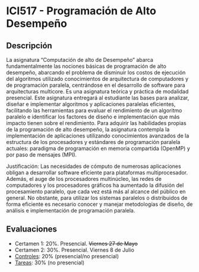 # ICI517 - Programación de Alto Desempeño

## Descripción

La asignatura “Computación de alto de Desempeño” abarca fundamentalmente las nociones básicas de programación de alto desempeño, abarcando el problema de disminuir los costos de ejecución del algoritmos utilizado conocimientos de arquitectura de computadores y de programación paralela, centrándose en el desarrollo de software para arquitecturas multicore. Es una asignatura teórica y práctica de modalidad presencial. Este asignatura entregará al estudiante las bases para analizar, diseñar e implementar algoritmos y aplicaciones paralelas eficientes, facilitando las herramientas para evaluar el rendimiento de un algoritmo paralelo e identificar los factores de diseño e implementación que más impacto tienen sobre el rendimiento. Para adquirir las habilidades propias de la programación de alto desempeño, la asignatura contempla la implementación de aplicaciones utilizando conocimientos avanzados de la estructura de los procesadores y estándares de programación paralela actuales: paradigma de programación en memoria compartida (OpenMP) y por paso de mensajes (MPI).

Justificación:
Las necesidades de cómputo de numerosas aplicaciones obligan a desarrollar software eficiente para plataformas multiprocesador. Además, el auge de los procesadores multinúcleo, las redes de computadores y los procesadores gráficos ha aumentado la difusión del procesamiento paralelo, que cada vez está más al alcance del público en general. No obstante, para utilizar los sistemas paralelos o distribuidos de forma eficiente es necesario conocer y manejar metodologías de diseño, de análisis e implementación de programación paralela. 


## Evaluaciones

* Certamen 1: 20%. Presencial. ~~Viernes 27 de Mayo~~ 
* Certamen 2: 30%. Presencial. Viernes 8 de Julio
* [Controles](https://github.com/g-courses/ICI517/tree/main/controles): 20% (presencial/no presencial)
* [Tareas](https://github.com/g-courses/ICI517/tree/main/tareas): 30% (no presencial)


